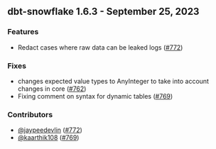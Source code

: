 ## dbt-snowflake 1.6.3 - September 25, 2023

### Features

- Redact cases where raw data can be leaked logs ([#772](https://github.com/dbt-labs/dbt-snowflake/issues/772))

### Fixes

- changes expected value types to AnyInteger to take into account changes in core ([#762](https://github.com/dbt-labs/dbt-snowflake/issues/762))
- Fixing comment on syntax for dynamic tables ([#769](https://github.com/dbt-labs/dbt-snowflake/issues/769))

### Contributors
- [@jaypeedevlin](https://github.com/jaypeedevlin) ([#772](https://github.com/dbt-labs/dbt-snowflake/issues/772))
- [@kaarthik108](https://github.com/kaarthik108) ([#769](https://github.com/dbt-labs/dbt-snowflake/issues/769))
